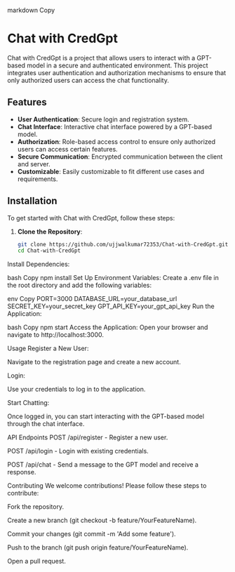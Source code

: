 markdown
Copy
# Chat with CredGpt

Chat with CredGpt is a project that allows users to interact with a GPT-based model in a secure and authenticated environment. This project integrates user authentication and authorization mechanisms to ensure that only authorized users can access the chat functionality.

## Features

- **User Authentication**: Secure login and registration system.
- **Chat Interface**: Interactive chat interface powered by a GPT-based model.
- **Authorization**: Role-based access control to ensure only authorized users can access certain features.
- **Secure Communication**: Encrypted communication between the client and server.
- **Customizable**: Easily customizable to fit different use cases and requirements.

## Installation

To get started with Chat with CredGpt, follow these steps:

1. **Clone the Repository**:
   ```bash
   git clone https://github.com/ujjwalkumar72353/Chat-with-CredGpt.git
   cd Chat-with-CredGpt
Install Dependencies:

bash
Copy
npm install
Set Up Environment Variables:
Create a .env file in the root directory and add the following variables:

env
Copy
PORT=3000
DATABASE_URL=your_database_url
SECRET_KEY=your_secret_key
GPT_API_KEY=your_gpt_api_key
Run the Application:

bash
Copy
npm start
Access the Application:
Open your browser and navigate to http://localhost:3000.

Usage
Register a New User:

Navigate to the registration page and create a new account.

Login:

Use your credentials to log in to the application.

Start Chatting:

Once logged in, you can start interacting with the GPT-based model through the chat interface.

API Endpoints
POST /api/register - Register a new user.

POST /api/login - Login with existing credentials.

POST /api/chat - Send a message to the GPT model and receive a response.

Contributing
We welcome contributions! Please follow these steps to contribute:

Fork the repository.

Create a new branch (git checkout -b feature/YourFeatureName).

Commit your changes (git commit -m 'Add some feature').

Push to the branch (git push origin feature/YourFeatureName).

Open a pull request.

